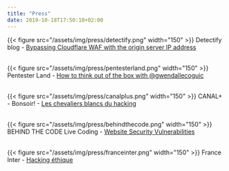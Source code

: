 ```yaml
---
title: "Press"
date: 2019-10-18T17:50:10+02:00
---
```


{{< figure src="/assets/img/press/detectify.png" width="150" >}}
Detectify blog - [Bypassing Cloudflare WAF with the origin server IP address](https://blog.detectify.com/2019/07/31/bypassing-cloudflare-waf-with-the-origin-server-ip-address/)
<br/><br/>

{{< figure src="/assets/img/press/pentesterland.png" width="150" >}}
Pentester Land - [How to think out of the box with @gwendallecoguic](https://pentester.land/ama/2019/04/18/thinking-out-of-the-box-with-gwendallecoguic.html)
<br/><br/>

{{< figure src="/assets/img/press/canalplus.png" width="150" >}}
CANAL+ - Bonsoir! - [Les chevaliers blancs du hacking](https://www.youtube.com/watch?v=Y499LnLsifc)
<br/><br/>

{{< figure src="/assets/img/press/behindthecode.png" width="150" >}}
BEHIND THE CODE Live Coding - [Website Security Vulnerabilities](https://www.youtube.com/watch?v=aIiW1nJeXqE)
<br/><br/>

{{< figure src="/assets/img/press/franceinter.png" width="150" >}}
France Inter - [Hacking éthique](https://www.youtube.com/watch?v=hva8QP0zlEA)
